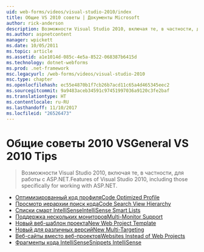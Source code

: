 ```yaml
---
uid: web-forms/videos/visual-studio-2010/index
title: Общие VS 2010 советы | Документы Microsoft
author: rick-anderson
description: Возможности Visual Studio 2010, включая те, в частности, для работы с ASP.NET.
ms.author: aspnetcontent
manager: wpickett
ms.date: 10/05/2011
ms.topic: article
ms.assetid: a1e1014d-085c-4e5a-8522-068387b6415d
ms.technology: dotnet-webforms
ms.prod: .net-framework
msc.legacyurl: /web-forms/videos/visual-studio-2010
msc.type: chapter
ms.openlocfilehash: ec55e4870b1f7cb26b7acd11c65a4d465345eec2
ms.sourcegitcommit: 9a9483aceb34591c97451997036a9120c3fe2baf
ms.translationtype: HT
ms.contentlocale: ru-RU
ms.lasthandoff: 11/10/2017
ms.locfileid: "26526473"
---
```

<a name="general-vs-2010-tips"></a><span data-ttu-id="6d97b-103">Общие советы 2010 VS</span><span class="sxs-lookup"><span data-stu-id="6d97b-103">General VS 2010 Tips</span></span>
====================
> <span data-ttu-id="6d97b-104">Возможности Visual Studio 2010, включая те, в частности, для работы с ASP.NET.</span><span class="sxs-lookup"><span data-stu-id="6d97b-104">Features of Visual Studio 2010, including those specifically for working with ASP.NET.</span></span>


- [<span data-ttu-id="6d97b-105">Оптимизированный код профиля</span><span class="sxs-lookup"><span data-stu-id="6d97b-105">Code Optimized Profile</span></span>](visual-studio-2010-quick-hit-code-optimized-profile.md)
- [<span data-ttu-id="6d97b-106">Просмотр иерархии поиск кода</span><span class="sxs-lookup"><span data-stu-id="6d97b-106">Code Search View Hierarchy</span></span>](visual-studio-2010-quick-hit-code-search-view-hierarchy.md)
- [<span data-ttu-id="6d97b-107">Списки смарт IntelliSense</span><span class="sxs-lookup"><span data-stu-id="6d97b-107">IntelliSense Smart Lists</span></span>](visual-studio-2010-quick-hit-intellisense-smart-lists.md)
- [<span data-ttu-id="6d97b-108">Поддержка нескольких мониторов</span><span class="sxs-lookup"><span data-stu-id="6d97b-108">Multi-Monitor Support</span></span>](visual-studio-2010-quick-hit-multi-monitor-support.md)
- [<span data-ttu-id="6d97b-109">Новый веб-шаблон проекта</span><span class="sxs-lookup"><span data-stu-id="6d97b-109">New Web Project Template</span></span>](visual-studio-2010-quick-hit-new-web-project-template.md)
- [<span data-ttu-id="6d97b-110">Новый для различных версий</span><span class="sxs-lookup"><span data-stu-id="6d97b-110">New Multi-Targeting</span></span>](visual-studio-2010-quick-hit-new-multi-targeting.md)
- [<span data-ttu-id="6d97b-111">Веб-сайты вместо веб-проектов</span><span class="sxs-lookup"><span data-stu-id="6d97b-111">Websites Instead of Web Projects</span></span>](visual-studio-2010-quick-hit-websites-instead-of-web-projects.md)
- [<span data-ttu-id="6d97b-112">Фрагменты кода IntelliSense</span><span class="sxs-lookup"><span data-stu-id="6d97b-112">Snippets IntelliSense</span></span>](visual-studio-2010-quick-hit-snippets-intellisense.md)
